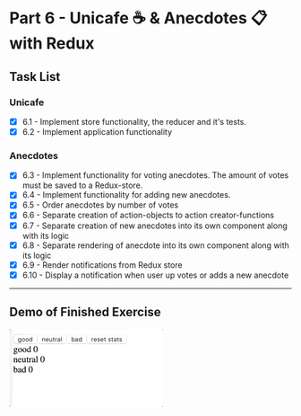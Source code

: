 # Part 6 - Unicafe ☕ & Anecdotes 📋 with Redux

## Task List

### Unicafe

- [x] 6.1 - Implement store functionality, the reducer and it's tests.
- [x] 6.2 - Implement application functionality

### Anecdotes

- [x] 6.3 - Implement functionality for voting anecdotes. The amount of votes must be saved to a Redux-store.
- [x] 6.4 - Implement functionality for adding new anecdotes.
- [x] 6.5 - Order anecdotes by number of votes
- [x] 6.6 - Separate creation of action-objects to action creator-functions
- [x] 6.7 - Separate creation of new anecdotes into its own component along with its logic
- [x] 6.8 - Separate rendering of anecdote into its own component along with its logic
- [x] 6.9 - Render notifications from Redux store
- [x] 6.10 - Display a notification when user up votes or adds a new anecdote

---

## Demo of Finished Exercise

![](../assets/unicafe-redux.gif)
